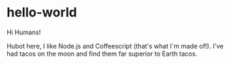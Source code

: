 # hello-world

Hi Humans!

Hubot here, I like Node.js and Coffeescript (that's what I`m made of!).
I've had tacos on the moon and find them far superior to Earth tacos.
